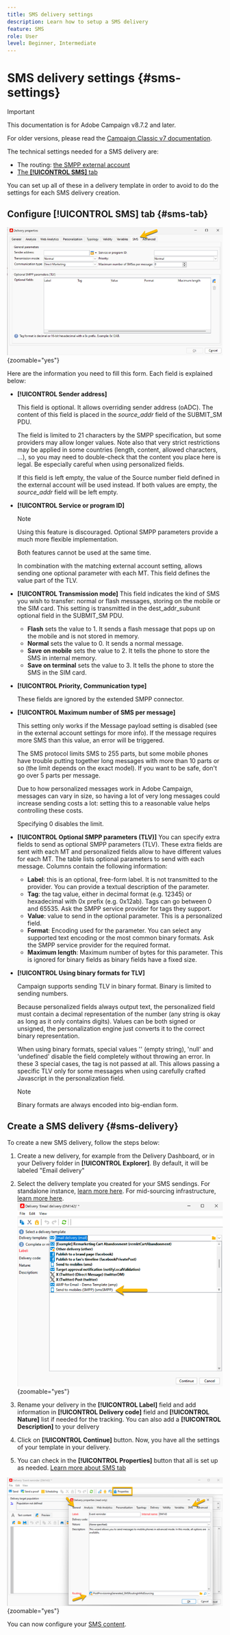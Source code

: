 ```yaml
---
title: SMS delivery settings
description: Learn how to setup a SMS delivery
feature: SMS
role: User
level: Beginner, Intermediate
---
```


# SMS delivery settings {#sms-settings}

>[!IMPORTANT]
>
>This documentation is for Adobe Campaign v8.7.2 and later.
>
>For older versions, please read the [Campaign Classic v7 documentation](https://experienceleague.adobe.com/en/docs/campaign-classic/using/sending-messages/sending-messages-on-mobiles/sms-set-up/sms-set-up).

The technical settings needed for a SMS delivery are: 
- The routing: [the SMPP external account](smpp-external-account.md#smpp-connection-settings)
- [The **[!UICONTROL SMS]** tab](#sms-tab)

You can set up all of these in a delivery template in order to avoid to do the settings for each SMS delivery creation.

## Configure **[!UICONTROL SMS]** tab {#sms-tab}

![](assets/send_settings.png){zoomable="yes"}

Here are the information you need to fill this form. Each field is explained below:

- **[!UICONTROL Sender address]**

  This field is optional. It allows overriding sender address (oADC). The content of this field is placed in the *source_addr* field of the SUBMIT_SM PDU.

  The field is limited to 21 characters by the SMPP specification, but some providers may allow longer values. Note also that very strict restrictions may be applied in some countries (length, content, allowed characters, ...), so you may need to double-check that the content you place here is legal. Be especially careful when using personalized fields.

  If this field is left empty, the value of the Source number field defined in the external account will be used instead. If both values are empty, the *source_addr* field will be left empty.

- **[!UICONTROL Service or program ID]**

  >[!NOTE]
  >
  >Using this feature is discouraged. Optional SMPP parameters provide a much more flexible implementation.
  >
  >Both features cannot be used at the same time.

  In combination with the matching external account setting, allows sending one optional parameter with each MT. This field defines the value part of the TLV.

- **[!UICONTROL Transmission mode]**
This field indicates the kind of SMS you wish to transfer: normal or flash messages, storing on the mobile or the SIM card. This setting is transmitted in the dest_addr_subunit optional field in the SUBMIT_SM PDU.
  - **Flash** sets the value to 1. It sends a flash message that pops up on the mobile and is not stored in memory.
  - **Normal** sets the value to 0. It sends a normal message.
  - **Save on mobile** sets the value to 2. It tells the phone to store the SMS in internal memory.
  - **Save on terminal** sets the value to 3. It tells the phone to store the SMS in the SIM card.

- **[!UICONTROL Priority, Communication type]**

  These fields are ignored by the extended SMPP connector.

- **[!UICONTROL Maximum number of SMS per message]**

  This setting only works if the Message payload setting is disabled (see in the external account settings for more info). If the message requires more SMS than this value, an error will be triggered.

  The SMS protocol limits SMS to 255 parts, but some mobile phones have trouble putting together long messages with more than 10 parts or so (the limit depends on the exact model). If you want to be safe, don't go over 5 parts per message.

  Due to how personalized messages work in Adobe Campaign, messages can vary in size, so having a lot of very long messages could increase sending costs a lot: setting this to a reasonable value helps controlling these costs.

  Specifying 0 disables the limit.

- **[!UICONTROL Optional SMPP parameters (TLV)]**
  You can specify extra fields to send as optional SMPP parameters (TLV). These extra fields are sent with each MT and personalized fields allow to have different values for each MT.
  The table lists optional parameters to send with each message. Columns contain the following information:
    - **Label**: this is an optional, free-form label. It is not transmitted to the provider. You can provide a textual description of the parameter.
    - **Tag**: the tag value, either in decimal format (e.g. 12345) or hexadecimal with 0x prefix (e.g. 0x12ab). Tags can go between 0 and 65535. Ask the SMPP service provider for tags they support.
    - **Value**: value to send in the optional parameter. This is a personalized field.
    - **Format**: Encoding used for the parameter. You can select any supported text encoding or the most common binary formats. Ask the SMPP service provider for the required format.
    - **Maximum length**: Maximum number of bytes for this parameter. This is ignored for binary fields as binary fields have a fixed size.

- **[!UICONTROL Using binary formats for TLV]**

  Campaign supports sending TLV in binary format. Binary is limited to sending numbers.

  Because personalized fields always output text, the personalized field must contain a decimal representation of the number (any string is okay as long as it only contains digits). Values can be both signed or unsigned, the personalization engine just converts it to the correct binary representation.

  When using binary formats, special values '' (empty string), 'null' and 'undefined' disable the field completely without throwing an error. In these 3 special cases, the tag is not passed at all. This allows passing a specific TLV only for some messages when using carefully crafted Javascript in the personalization field.

  >[!NOTE]
  >
  >Binary formats are always encoded into big-endian form.

## Create a SMS delivery {#sms-delivery}

To create a new SMS delivery, follow the steps below: 

1. Create a new delivery, for example from the Delivery Dashboard, or in your Delivery folder in **[!UICONTROL Explorer]**. 
By default, it will be labeled "Email delivery"
1. Select the delivery template you created for your SMS sendings.
  For standalone instance,  [learn more here](sms-standalone-instance.md#sms-delivery-template).
  For mid-sourcing infrastructure, [learn more here](sms-mid-sourcing.md#sms-delivery-template).
  ![](assets/sms_create.png){zoomable="yes"}

1. Rename your delivery in the **[!UICONTROL Label]** field and add information in **[!UICONTROL Delivery code]** field and **[!UICONTROL Nature]** list if needed for the tracking. You can also add a **[!UICONTROL Description]** to your delivery
1. Click on **[!UICONTROL Continue]** button.
Now, you have all the settings of your template in your delivery.
1. You can check in the **[!UICONTROL Properties]** button that all is set up as needed.
  [Learn more about SMS tab](#sms-tab)
  
  ![](assets/sms_settings.png){zoomable="yes"}

  You can now configure your [SMS content](sms-content.md).
